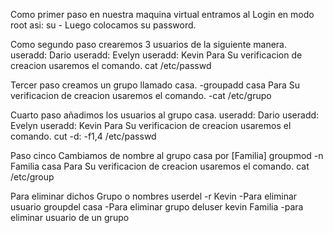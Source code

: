 Como primer paso en nuestra maquina virtual entramos al Login en modo root asi:
    su -
   Luego colocamos su password.

Como segundo paso crearemos 3 usuarios de la siguiente manera.
   useradd: Dario
   useradd: Evelyn
   useradd: Kevin
Para Su verificacion de creacion usaremos el comando.
   cat /etc/passwd 

Tercer paso creamos un grupo llamado casa.
   -groupadd casa
   Para Su verificacion de creacion usaremos el comando.
   -cat /etc/grupo
   
Cuarto paso añadimos los usuarios al grupo casa.
  useradd: Dario
  useradd: Evelyn
  useradd: Kevin
Para Su verificacion de creacion usaremos el comando.
   cut -d: -f1,4 /etc/passwd 

Paso cinco Cambiamos de nombre al grupo casa por [Familia]
   groupmod -n Familia casa
  Para Su verificacion de creacion usaremos el comando.
   cat /etc/group
 
 Para eliminar dichos Grupo o nombres
   userdel -r Kevin         -Para eliminar usuario
   groupdel casa            -Para eliminar grupo
   deluser kevin Familia    -para eliminar usuario de un grupo
